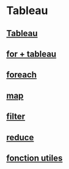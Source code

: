 # Tableau

## [Tableau](https://github.com/owalid/javascipt_bootcamp/tree/main/03_tableau/00)

## [for + tableau](https://github.com/owalid/javascipt_bootcamp/tree/main/03_tableau/01)

## [foreach](https://github.com/owalid/javascipt_bootcamp/tree/main/03_tableau/02)

## [map](https://github.com/owalid/javascipt_bootcamp/tree/main/03_tableau/03)

## [filter](https://github.com/owalid/javascipt_bootcamp/tree/main/03_tableau/04)

## [reduce](https://github.com/owalid/javascipt_bootcamp/tree/main/03_tableau/05)

## [fonction utiles](https://github.com/owalid/javascipt_bootcamp/tree/main/03_tableau/06)